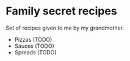 # Family secret recipes

Set of recipes given to me by my grandmother. 

- Pizzas (TODO)
- Sauces (TODO)
- Spreads (TODO)
